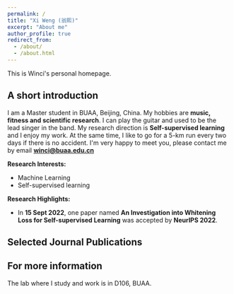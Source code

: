 ```yaml
---
permalink: /
title: "Xi Weng (翁熙)"
excerpt: "About me"
author_profile: true
redirect_from: 
  - /about/
  - /about.html
---
```


This is Winci's personal homepage.

## A short introduction
I am a Master student in BUAA, Beijing, China. My hobbies are **music, fitness and scientific research**. I can play the guitar and used to be the lead singer in the band. My research direction is **Self-supervised learning** and I enjoy my work. At the same time, I like to go for a 5-km run every two days if there is no accident. I'm very happy to meet you, please contact me by email **winci@buaa.edu.cn**

<b>Research Interests:</b>
* Machine Learning
* Self-supervised learning

<b>Research Highlights:</b>
* In **15 Sept 2022**, one paper named **An Investigation into Whitening Loss for Self-supervised Learning** was accepted by **NeurIPS 2022**.

## Selected Journal Publications

## For more information
The lab where I study and work is in D106, BUAA.